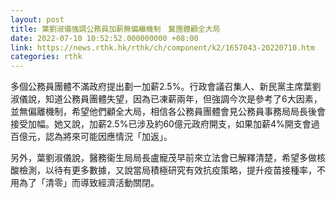```yaml
---
layout: post
title: 葉劉淑儀強調公務員加薪無偏離機制　冀團體顧全大局
date: 2022-07-10 10:52:52.000000000 +08:00
link: https://news.rthk.hk/rthk/ch/component/k2/1657043-20220710.htm
categories: rthk
---
```


多個公務員團體不滿政府提出劃一加薪2.5%。行政會議召集人、新民黨主席葉劉淑儀說，知道公務員團體失望，因為已凍薪兩年，但強調今次是參考了6大因素，並無偏離機制，希望他們顧全大局，相信各公務員團體會見公務員事務局局長後會接受加幅。她又說，加薪2.5%已涉及約60億元政府開支，如果加薪4%開支會過百億元，認為將來可能因應情況「加返」。

另外，葉劉淑儀說，醫務衞生局局長盧寵茂早前來立法會已解釋清楚，希望多做核酸檢測，以待有更多數據，又說當局積極研究有效抗疫策略，提升疫苗接種率，不用為了「清零」而導致經濟活動關閉。
